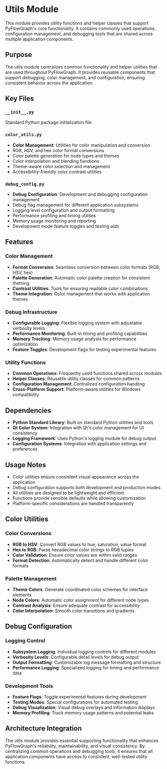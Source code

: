 # Utils Module

This module provides utility functions and helper classes that support PyFlowGraph's core functionality. It contains commonly used operations, configuration management, and debugging tools that are shared across multiple application components.

## Purpose

The utils module centralizes common functionality and helper utilities that are used throughout PyFlowGraph. It provides reusable components that support debugging, color management, and configuration, ensuring consistent behavior across the application.

## Key Files

### `__init__.py`
Standard Python package initialization file.

### `color_utils.py`
- **Color Management**: Utilities for color manipulation and conversion
- RGB, HSV, and hex color format conversions
- Color palette generation for node types and themes
- Color interpolation and blending functions
- Theme-aware color selection and management
- Accessibility-friendly color contrast utilities

### `debug_config.py`
- **Debug Configuration**: Development and debugging configuration management
- Debug flag management for different application subsystems
- Logging level configuration and output formatting
- Performance profiling and timing utilities
- Memory usage monitoring and reporting
- Development mode feature toggles and testing aids

## Features

### Color Management
- **Format Conversion**: Seamless conversion between color formats (RGB, HSV, hex)
- **Palette Generation**: Automatic color palette creation for consistent theming
- **Contrast Utilities**: Tools for ensuring readable color combinations
- **Theme Integration**: Color management that works with application themes

### Debug Infrastructure
- **Configurable Logging**: Flexible logging system with adjustable verbosity levels
- **Performance Monitoring**: Built-in timing and profiling capabilities
- **Memory Tracking**: Memory usage analysis for performance optimization
- **Feature Toggles**: Development flags for testing experimental features

### Utility Functions
- **Common Operations**: Frequently used functions shared across modules
- **Helper Classes**: Reusable utility classes for common patterns
- **Configuration Management**: Centralized configuration handling
- **Cross-Platform Support**: Platform-aware utilities for Windows compatibility

## Dependencies

- **Python Standard Library**: Built on standard Python utilities and tools
- **Qt Color System**: Integration with Qt's color management for UI consistency
- **Logging Framework**: Uses Python's logging module for debug output
- **Configuration Systems**: Integration with application settings and preferences

## Usage Notes

- Color utilities ensure consistent visual appearance across the application
- Debug configuration supports both development and production modes
- All utilities are designed to be lightweight and efficient
- Functions provide sensible defaults while allowing customization
- Platform-specific considerations are handled transparently

## Color Utilities

### Color Conversions
- **RGB to HSV**: Convert RGB values to hue, saturation, value format
- **Hex to RGB**: Parse hexadecimal color strings to RGB tuples
- **Color Validation**: Ensure color values are within valid ranges
- **Format Detection**: Automatically detect and handle different color formats

### Palette Management
- **Theme Colors**: Generate coordinated color schemes for interface elements
- **Node Colors**: Automatic color assignment for different node types
- **Contrast Analysis**: Ensure adequate contrast for accessibility
- **Color Interpolation**: Smooth color transitions and gradients

## Debug Configuration

### Logging Control
- **Subsystem Logging**: Individual logging controls for different modules
- **Verbosity Levels**: Configurable detail levels for debug output
- **Output Formatting**: Customizable log message formatting and structure
- **Performance Logging**: Specialized logging for timing and performance data

### Development Tools
- **Feature Flags**: Toggle experimental features during development
- **Testing Modes**: Special configurations for automated testing
- **Debug Visualization**: Visual debug overlays and information displays
- **Memory Profiling**: Track memory usage patterns and potential leaks

## Architecture Integration

The utils module provides essential supporting functionality that enhances PyFlowGraph's reliability, maintainability, and visual consistency. By centralizing common operations and debugging tools, it ensures that all application components have access to consistent, well-tested utility functions.